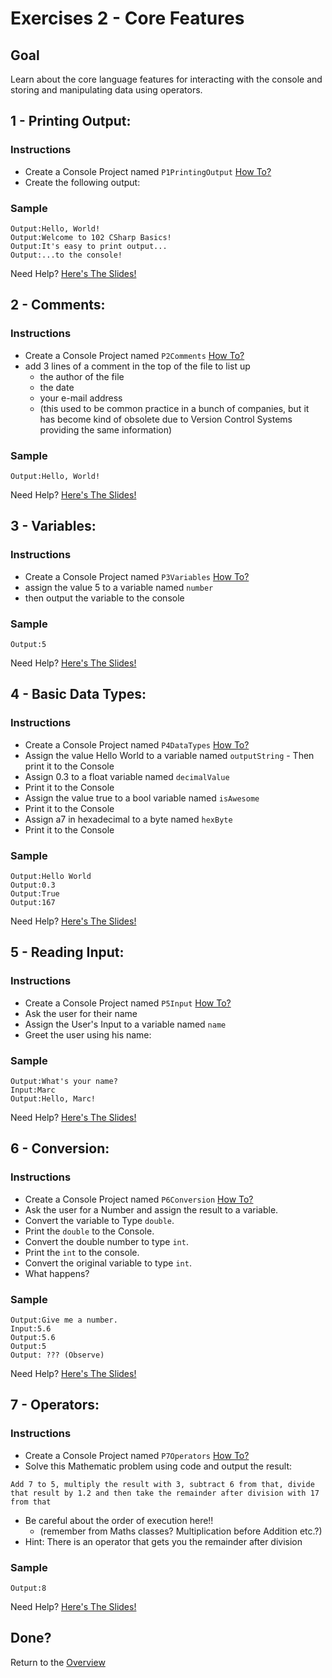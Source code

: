 # Exercises 2 - Core Features

## Goal
Learn about the core language features for interacting with the console and storing and manipulating data using operators.

## 1 - Printing Output: 

### Instructions
- Create a Console Project named `P1PrintingOutput` <a href="https://gist.github.com/marczaku/a8b3c38c37e8876a46194a73ed24b1f2" target="_blank">How To?</a>
- Create the following output:

### Sample
```
Output:Hello, World!
Output:Welcome to 102 CSharp Basics!
Output:It's easy to print output...
Output:...to the console!
```

Need Help? <a href="slides#1-printing-output" target="_blank">Here's The Slides!</a>

## 2 - Comments: 

### Instructions
- Create a Console Project named `P2Comments` <a href="https://gist.github.com/marczaku/a8b3c38c37e8876a46194a73ed24b1f2" target="_blank">How To?</a>
- add 3 lines of a comment in the top of the file to list up 
  - the author of the file
  - the date
  - your e-mail address 
  - (this used to be common practice in a bunch of companies, but it has become kind of obsolete due to Version Control Systems providing the same information)
### Sample
```
Output:Hello, World!
```

Need Help? <a href="slides#2-comments" target="_blank">Here's The Slides!</a>

## 3 - Variables: 

### Instructions
- Create a Console Project named `P3Variables` <a href="https://gist.github.com/marczaku/a8b3c38c37e8876a46194a73ed24b1f2" target="_blank">How To?</a>
- assign the value 5 to a variable named `number` 
- then output the variable to the console
### Sample
```
Output:5
```

Need Help? <a href="slides#3-variables" target="_blank">Here's The Slides!</a>

## 4 - Basic Data Types: 

### Instructions
- Create a Console Project named `P4DataTypes` <a href="https://gist.github.com/marczaku/a8b3c38c37e8876a46194a73ed24b1f2" target="_blank">How To?</a>
- Assign the value Hello World to a variable named `outputString` - Then print it to the Console 
- Assign 0.3 to a float variable named `decimalValue` 
- Print it to the Console 
- Assign the value true to a bool variable named `isAwesome` 
- Print it to the Console
- Assign a7 in hexadecimal to a byte named `hexByte` 
- Print it to the Console
### Sample
```
Output:Hello World
Output:0.3
Output:True
Output:167
```

Need Help? <a href="slides#4-basic-data-types" target="_blank">Here's The Slides!</a>

## 5 - Reading Input: 

### Instructions
- Create a Console Project named `P5Input` <a href="https://gist.github.com/marczaku/a8b3c38c37e8876a46194a73ed24b1f2" target="_blank">How To?</a>
- Ask the user for their name
- Assign the User's Input to a variable named `name`
- Greet the user using his name:
### Sample
```
Output:What's your name?
Input:Marc
Output:Hello, Marc!
```

Need Help? <a href="slides#5-reading-input" target="_blank">Here's The Slides!</a>

## 6 - Conversion: 

### Instructions
- Create a Console Project named `P6Conversion` <a href="https://gist.github.com/marczaku/a8b3c38c37e8876a46194a73ed24b1f2" target="_blank">How To?</a>
- Ask the user for a Number and assign the result to a variable.
- Convert the variable to Type `double`.
- Print the `double` to the Console.
- Convert the double number to type `int`.
- Print the `int` to the console.
- Convert the original variable to type `int`.
- What happens?
### Sample
```
Output:Give me a number.
Input:5.6
Output:5.6
Output:5
Output: ??? (Observe)
```

Need Help? <a href="slides#6-conversion" target="_blank">Here's The Slides!</a>

## 7 - Operators: 

### Instructions
- Create a Console Project named `P7Operators` <a href="https://gist.github.com/marczaku/a8b3c38c37e8876a46194a73ed24b1f2" target="_blank">How To?</a>
- Solve this Mathematic problem using code and output the result: 

```
Add 7 to 5, multiply the result with 3, subtract 6 from that, divide that result by 1.2 and then take the remainder after division with 17 from that
```
- Be careful about the order of execution here!!
  - (remember from Maths classes? Multiplication before Addition etc.?)
- Hint: There is an operator that gets you the remainder after division
### Sample
```
Output:8
```

Need Help? <a href="slides#7-operators" target="_blank">Here's The Slides!</a>

## Done?
Return to the [Overview](../../../#2-core-features)